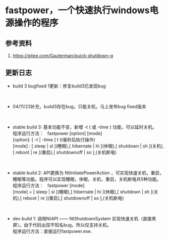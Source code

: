 # **fastpower，一个快速执行windows电源操作的程序**
## 参考资料
1. <https://gitee.com/Gauterman/quick-shutdown-q>
## 更新日志
- build 3 bugfixed 1更新：修复build3已发现bug
<br>

- 04/11/23补充，build3存在bug，只能关机，马上发布bug fixed版本
<br>

- stable build 3: 基本功能不变，新增 -t ( 或 -time ) 功能，可以延时关机。
<br>程序运行方法： &nbsp; fastpower [option] [mode]
<br> [option]: \[ -t | -time ] t (t毫秒后执行操作)
<br> [mode] : \[ sleep | sl ](睡眠),\[ hibernate | hi ](休眠),\[ shutdown | sh ](关机),\[ reboot | re ](重启),\[ shutdownoff | so ],(关机断电)
<br>

- stable build 2: API更换为 NtInitiatePowerAction ，可实现快速关机，重启，睡眠等功能。程序可以实现睡眠，休眠，关机，重启，关机断电共5种功能。
<br>程序运行方法： &nbsp; fastpower [mode]
<br>[mode] = \[ sleep | sl ](睡眠),\[ hibernate | hi ](休眠),\[ shutdown | sh ](关机),\[ reboot | re ](重启),\[ shutdownoff | so ],(关机断电)
<br>


- dev build 1: 调用NtAPI —— NtShutdownSystem 实现快速关机（直接黑屏）。由于代码出现不知名bug，所以仅支持关机。
<br>程序运行方法：直接运行fastpower.exe.
<br>


